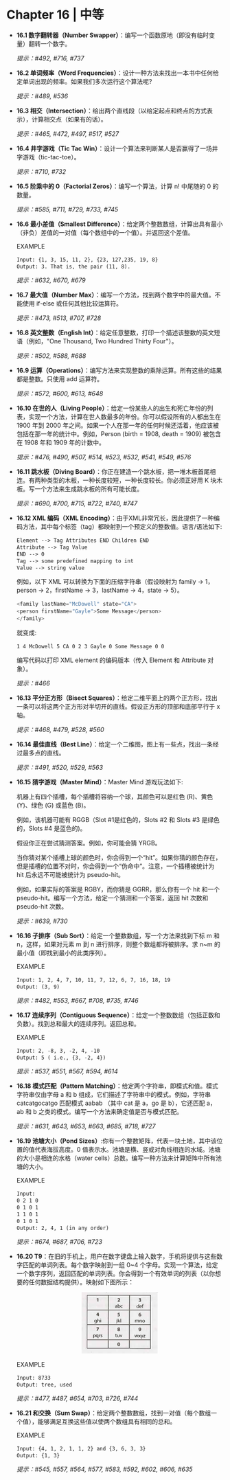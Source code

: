 # Chapter 16 | 中等

- **16.1 数字翻转器（Number Swapper）**：编写一个函数原地（即没有临时变量）翻转一个数字。

  *提示：#492, #716, #737*

  

- **16.2 单词频率（Word Frequencies）**：设计一种方法来找出一本书中任何给定单词出现的频率。如果我们多次运行这个算法呢?

  *提示：#489, #536*

  

- **16.3 相交（Intersection）**：给出两个直线段（以给定起点和终点的方式表示），计算相交点（如果有的话）。

  *提示：#465, #472, #497, #517, #527*

  

- **16.4 井字游戏（Tic Tac Win）**：设计一个算法来判断某人是否赢得了一场井字游戏（tic-tac-toe）。

  *提示：#710, #732*

  

- **16.5 阶乘中的 0（Factorial Zeros）**：编写一个算法，计算 n! 中尾随的 0 的数量。

  *提示：#585, #711, #729, #733, #745*

  

- **16.6 最小差值（Smallest Difference）**：给定两个整数数组，计算出具有最小（非负）差值的一对值（每个数组中的一个值）。并返回这个差值。

  EXAMPLE

  ```
  Input: {1, 3, 15, 11, 2}, {23, 127,235, 19, 8}
  Output: 3. That is, the pair (11, 8).
  ```

  *提示：#632, #670, #679*

  

- **16.7 最大值（Number Max）**：编写一个方法，找到两个数字中的最大值。不能使用 if-else 或任何其他比较运算符。

  *提示：#473, #513, #707, #728*

  

- **16.8 英文整数（English Int）**：给定任意整数，打印一个描述该整数的英文短语（例如，"One Thousand, Two Hundred Thirty Four"）。

  *提示：#502, #588, #688*

  

- **16.9 运算（Operations）**：编写方法来实现整数的乘除运算。所有这些的结果都是整数。只使用 add 运算符。

  *提示：#572, #600, #613, #648*

  

- **16.10 在世的人（Living People）**：给定一份某些人的出生和死亡年份的列表，实现一个方法，计算在世人数最多的年份。你可以假设所有的人都出生在 1900 年到 2000 年之间。如果一个人在那一年的任何时候还活着，他应该被包括在那一年的统计中。例如，Person (birth = 1908, death = 1909) 被包含在 1908 年和 1909 年的计数中。

  *提示：#476, #490, #507, #514, #523, #532, #541, #549, #576*

  

- **16.11 跳水板（Diving Board）**：你正在建造一个跳水板，把一堆木板首尾相连。有两种类型的木板，一种长度较短，一种长度较长。你必须正好用 K 块木板。写一个方法来生成跳水板的所有可能长度。

  *提示：#690, #700, #715, #722, #740, #747*

  

- **16.12 XML 编码（XML Encoding）**：由于XML非常冗长，因此提供了一种编码方法，其中每个标签（tag）都映射到一个预定义的整数值。语言/语法如下:

  ```
  Element --> Tag Attributes END Children END
  Attribute --> Tag Value
  END --> 0
  Tag --> some predefined mapping to int
  Value --> string value
  ```

  例如，以下 XML 可以转换为下面的压缩字符串（假设映射为 family -> 1，person -> 2，firstName -> 3，lastName -> 4，state -> 5）。

  ```javascript
  <family lastName="McDowell" state="CA">
  <person firstName="Gayle">Some Message</person>
  </family>
  ```

  就变成:

  ```
  1 4 McDowell 5 CA 0 2 3 Gayle 0 Some Message 0 0
  ```

  编写代码以打印 XML element 的编码版本（传入 Element 和 Attribute 对象）。

  *提示：#466*

  

- **16.13 平分正方形（Bisect Squares）**：给定二维平面上的两个正方形，找出一条可以将这两个正方形对半切开的直线。假设正方形的顶部和底部平行于 x 轴。

  *提示：#468, #479, #528, #560*

  

- **16.14 最佳直线（Best Line）**：给定一个二维图，图上有一些点，找出一条经过最多点的直线。

  *提示：#491, #520, #529, #563*

  

- **16.15 猜字游戏（Master Mind）**：Master Mind 游戏玩法如下:

  机器上有四个插槽，每个插槽将容纳一个球，其颜色可以是红色 (R)、黄色 (Y)、绿色 (G) 或蓝色 (B)。

  例如，该机器可能有 RGGB（Slot #1是红色的，Slots #2 和 Slots #3 是绿色的，Slots #4 是蓝色的)。

  假设你正在尝试猜测答案。例如，你可能会猜 YRGB。

  当你猜对某个插槽上球的颜色时，你会得到一个“hit”。如果你猜的颜色存在，但是插槽的位置不对时，你会得到一个“伪命中”。注意，一个插槽被统计为 hit 后永远不可能被统计为 pseudo-hit。

  例如，如果实际的答案是 RGBY，而你猜是 GGRR，那么你有一个 hit 和一个 pseudo-hit。编写一个方法，给定一个猜测和一个答案，返回 hit 次数和 pseudo-hit 次数。

  *提示：#639, #730*

  

- **16.16 子排序（Sub Sort）**：给定一个整数数组，写一个方法来找到下标 m 和 n，这样，如果对元素 m 到 n 进行排序，则整个数组都将被排序。求 n~m 的最小值（即找到最小的此类序列）。

  EXAMPLE

  ```
  Input: 1, 2, 4, 7, 10, 11, 7, 12, 6, 7, 16, 18, 19
  Output: (3, 9)
  ```

  *提示：#482, #553, #667, #708, #735, #746*

  

- **16.17 连续序列（Contiguous Sequence）**：给定一个整数数组（包括正数和负数）。找到总和最大的连续序列。返回总和。

  EXAMPLE

  ```
  Input: 2, -8, 3, -2, 4, -10
  Output: 5 ( i.e., {3, -2, 4})
  ```

  *提示：#537, #551, #567, #594, #614*

  

- **16.18 模式匹配（Pattern Matching）**：给定两个字符串，即模式和值。模式字符串仅由字母 a 和 b 组成，它们描述了字符串中的模式。例如，字符串 catcatgocatgo 匹配模式 aabab （其中 cat 是 a，go 是 b），它还匹配 a，ab 和 b 之类的模式。编写一个方法来确定值是否与模式匹配。

  *提示：#631, #643, #653, #663, #685, #718, #727*

  

- **16.19 池塘大小（Pond Sizes）**:你有一个整数矩阵，代表一块土地，其中该位置的值代表海拔高度。0 值表示水。池塘是横、竖或对角线相连的水域。池塘的大小是相连的水格（water cells）总数。编写一种方法来计算矩阵中所有池塘的大小。

  EXAMPLE

  ```
  Input:
  0 2 1 0
  0 1 0 1
  1 1 0 1
  0 1 0 1
  Output: 2, 4, 1 (in any order)
  ```

  *提示：#674, #687, #706, #723*

  

- **16.20 T9**：在旧的手机上，用户在数字键盘上输入数字，手机将提供与这些数字匹配的单词列表。每个数字映射到一组 0~4 个字母。实现一个算法，给定一个数字序列，返回匹配的单词列表。你会得到一个有效单词的列表（以你想要的任何数据结构提供）。映射如下图所示：

  <div align=center><img src="img/ch16_1.png"/></div>

  EXAMPLE
  
  ```
  Input: 8733
  Output: tree, used
  ```
  
  *提示：#477, #487, #654, #703, #726, #744*
  
  


- **16.21 和交换（Sum Swap）**：给定两个整数数组，找到一对值（每个数组一个值），能够满足互换这些值以使两个数组具有相同的总和。

  EXAMPLE

	```
	Input: {4, 1, 2, 1, 1, 2} and {3, 6, 3, 3}
	Output: {1, 3}
	```
  
  *提示：#545, #557, #564, #577, #583, #592, #602, #606, #635*
